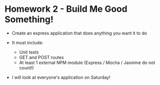 # Homework 2 - Build Me Good Something!

- Create an express application that does anything you want it to do
- It must include:
  - Unit tests
  - GET and POST routes
  - At least 1 external NPM module (Express / Mocha / Jasmine do not count!)

- I will look at everyone's application on Saturday!
